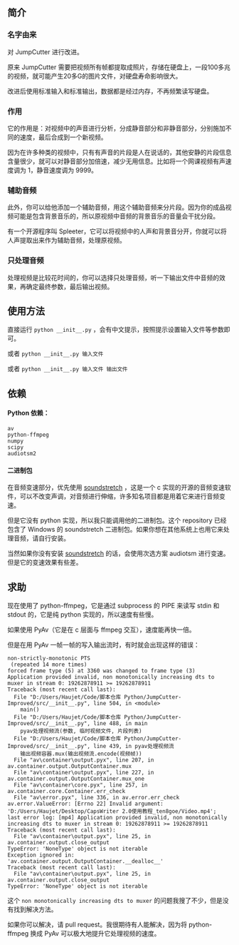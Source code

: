 ## 简介

### 名字由来

对 JumpCutter 进行改进。

原来 JumpCutter 需要把视频所有帧都提取成照片，存储在硬盘上，一段100多兆的视频，就可能产生20多G的图片文件，对硬盘寿命影响很大。

改进后使用标准输入和标准输出，数据都是经过内存，不再频繁读写硬盘。

### 作用

它的作用是：对视频中的声音进行分析，分成静音部分和非静音部分，分别施加不同的速度，最后合成到一个新视频。

因为在许多种类的视频中，只有有声音的片段是人在说话的，其他安静的片段信息含量很少，就可以对静音部分加倍速，减少无用信息。比如将一个网课视频有声速度调为 1，静音速度调为 9999。

### 辅助音频

此外，你可以给他添加一个辅助音频，用这个辅助音频来分片段。因为你的成品视频可能是包含背景音乐的，所以原视频中音频的背景音乐的音量会干扰分段。

有一个开源程序叫 Spleeter，它可以将视频中的人声和背景音分开，你就可以将人声提取出来作为辅助音频，处理原视频。

### 只处理音频

处理视频是比较花时间的，你可以选择只处理音频，听一下输出文件中音频的效果，再确定最终参数，最后输出视频。

## 使用方法

直接运行 `python __init__.py` ，会有中文提示，按照提示设置输入文件等参数即可。

或者 `python __init__.py 输入文件` 

或者  `python __init__.py 输入文件 输出文件` 

## 依赖

#### Python 依赖：

```
av
python-ffmpeg
numpy
scipy
audiotsm2
```

#### 二进制包

在音频变速部分，优先使用 [soundstretch](http://www.surina.net/soundtouch/soundstretch.html) ，这是一个 c 实现的开源的音频变速软件，可以不改变声调，对音频进行伸缩，许多知名项目都是用着它来进行音频变速。

但是它没有 python 实现，所以我只能调用他的二进制包。这个 repository 已经包含了 Windows 的 soundstretch 二进制包。如果你想在其他系统上也用它来处理音频，请自行安装。

当然如果你没有安装 [soundstretch](http://www.surina.net/soundtouch/soundstretch.html) 的话，会使用次选方案 audiotsm 进行变速。但是它的变速效果有些差。



## 求助

现在使用了 python-ffmpeg，它是通过 subprocess 的 PIPE 来读写 stdin 和 stdout 的，它是纯 python 实现的，所以速度有些慢。

如果使用 PyAv（它是在 c 层面与 ffmpeg 交互），速度能再快一倍。

但是在用 PyAv 一帧一帧的写入输出流时，有时就会出现这样的错误：

```
non-strictly-monotonic PTS
 (repeated 14 more times)
forced frame type (5) at 3360 was changed to frame type (3)
Application provided invalid, non monotonically increasing dts to muxer in stream 0: 19262878911 >= 19262878911
Traceback (most recent call last):
  File "D:/Users/Haujet/Code/脚本仓库 Python/JumpCutter-Improved/src/__init__.py", line 504, in <module>
    main()
  File "D:/Users/Haujet/Code/脚本仓库 Python/JumpCutter-Improved/src/__init__.py", line 488, in main
    pyav处理视频流(参数, 临时视频文件, 片段列表)
  File "D:/Users/Haujet/Code/脚本仓库 Python/JumpCutter-Improved/src/__init__.py", line 439, in pyav处理视频流
    输出视频容器.mux(输出视频流.encode(视频帧))
  File "av\container\output.pyx", line 207, in av.container.output.OutputContainer.mux
  File "av\container\output.pyx", line 227, in av.container.output.OutputContainer.mux_one
  File "av\container\core.pyx", line 257, in av.container.core.Container.err_check
  File "av\error.pyx", line 336, in av.error.err_check
av.error.ValueError: [Errno 22] Invalid argument: 'D:/Users/Haujet/Desktop/CapsWriter 2.0使用教程_ten8goe/Video.mp4'; last error log: [mp4] Application provided invalid, non monotonically increasing dts to muxer in stream 0: 19262878911 >= 19262878911
Traceback (most recent call last):
  File "av\container\output.pyx", line 25, in av.container.output.close_output
TypeError: 'NoneType' object is not iterable
Exception ignored in: 'av.container.output.OutputContainer.__dealloc__'
Traceback (most recent call last):
  File "av\container\output.pyx", line 25, in av.container.output.close_output
TypeError: 'NoneType' object is not iterable
```

这个 `non monotonically increasing dts to muxer` 的问题我搜了不少，但是没有找到解决方法。

如果你可以解决，请 pull request。我很期待有人能解决，因为将 python-ffmpeg 换成 PyAv 可以极大地提升它处理视频的速度。